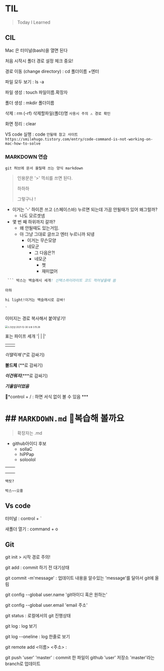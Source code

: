 # TIL

>  Today I Learned

##  CIL

Mac 은 터미널(bash)을 열면 된다

처음 시작시 폴더 경로 설정 체크 중요!

경로 이동 (change directory) : cd 폴더이름 +엔터

파일 모두 보기 : ls -a 

파일 생성 : touch 파일이름.확장자

폴더 생성 : mkdir 폴더이름

삭제 : rm (-rf) 삭제할파일(폴더)명  `사용시 주의 ⚠️ 경로 확인`

화면 정리 : clear

VS code 실행 : code `안될때 참고 사이트 https://smilehugo.tistory.com/entry/code-command-is-not-working-on-mac-how-to-solve `



###  MARKDOWN 연습

`git 허브에 문서 올릴때 쓰는 양식 markdown`

> 인용문은 '>' 꺽쇠를 쓰면 된다. 
>
> 하하하
>
> 그렇구나 !



- 이거는 '-' 하이픈 쓰고 (스페이스바) 누르면 되는데 가끔 안될때가 있어 왜그럴까?
  - 나도 모르겟넴
- 몇 번 째 하위까지 갈까?
  - 왜 안될때도 있는거임.
  - 아 그냥 그대로 글쓰고 엔터 누르니까 되넹
    - 이거는 무슨모양
    - 네모군
      - 그 다음은?!
      - 네모군
        - 쳇
        - 재미없어

``` for i in range(n)
 ``` 박스는 백슬래시 세개! 신택스하이라이트 코드 적어넣을때 씀
```

`아하`

` hi light!이거는 백슬래시로 감싸! `

`` ` ``

이미지는 경로 복사해서 붙여넣기!

 <img src="Untitled.assets/스크린샷 2021-12-30 오후 3.15.26.png" alt="스크린샷 2021-12-30 오후 3.15.26" style="zoom:50%;" />



표는 파이프 세개 '| | |'

|      |      |
| ---- | ---- |
|      |      |

*이탤릭체* (*로 감싸기)

**볼드체** (**로 감싸기)

***이건뭐지***(***로 감싸기)

***기울임이었음***



👾*control + / : 하면 서식 없이 볼 수 있음 ***



# ## `MARKDOWN.md` 🤔복습해 볼까요

> 확장자는 .md

- github아이디 후보
  - sollaC
  - hiPPap
  - soloolol

|      |      |
| ---- | ---- |
|      |      |
|      |      |
|      |      |

` 백릿? `

```
박스~~오홍
```



##  Vs code

터미널 : control + `

새폴더 열기 : command + o



## Git 

git init > 시작 경로 주의!

git add : commit 하기 전 대기상태

git commit -m'message' : 업데이트 내용을 알수있는 'message'를 달아서 git에 올림

git config --global user.name 'git아이디 혹은 원하는'

git config --global user.email 'email 주소'

git status : 로컬에서의 git 진행상태 

git log : log 보기

git log --oneline : log 한줄로 보기

git remote add <이름> <주소> :

git push 'user' 'master' : commit 한 파일이 github 'user' 저장소 'master'라는 branch로 업데이트

